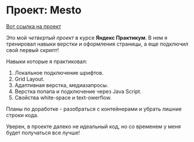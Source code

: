 # Проект: Mesto

[Вот ссылка на проект](https://maxmitya.github.io/mesto/index.html)

Это мой _четвертый проект_ в курсе **Яндекс Практикум**.
В нем я тренировал навыки верстки и оформления страницы, а еще подключил свой первый скрипт!

Навыки которые я практиковал:

1. Локальное подключение шрифтов.
2. Grid Layout.
3. Адаптивная верстка, медиазапросы.
4. Верстка попапа и подключение через Java Script.
5. Свойства white-space и text-owerflow.

Планы по доработке - разобраться с контейнерами и убрать лишние строки кода.

Уверен, в проекте далеко не идеальный код, но со временем у меня будет получаться все лучше!
